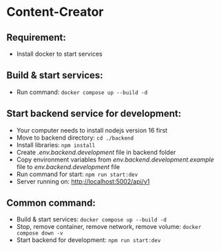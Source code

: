 # Content-Creator
## Requirement:
- Install docker to start services
## Build & start services:
- Run command: `docker compose up --build -d`
## Start backend service for development:
- Your computer needs to install nodejs version 16 first
- Move to backend directory: `cd ./backend`
- Install libraries: `npm install`
- Create *.env.backend.development* file in backend folder
- Copy environment variables from *env.backend.development.example* file to *env.backend.development* file
- Run command for start: `npm run start:dev`
- Server running on: [http;//localhost:5002/api/v1](http://localhost:5002/v1/)
## Common command:
- Build & start services: `docker compose up --build -d`
- Stop, remove container, remove network, remove volume: `docker compose down -v`
- Start backend for development: `npm run start:dev`
